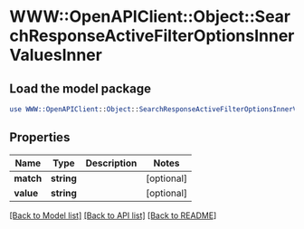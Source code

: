 # WWW::OpenAPIClient::Object::SearchResponseActiveFilterOptionsInnerValuesInner

## Load the model package
```perl
use WWW::OpenAPIClient::Object::SearchResponseActiveFilterOptionsInnerValuesInner;
```

## Properties
Name | Type | Description | Notes
------------ | ------------- | ------------- | -------------
**match** | **string** |  | [optional] 
**value** | **string** |  | [optional] 

[[Back to Model list]](../README.md#documentation-for-models) [[Back to API list]](../README.md#documentation-for-api-endpoints) [[Back to README]](../README.md)


